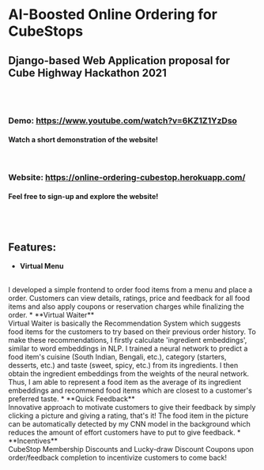 # AI-Boosted Online Ordering for CubeStops
## Django-based Web Application proposal for Cube Highway Hackathon 2021
<br></br>

### Demo: https://www.youtube.com/watch?v=6KZ1Z1YzDso
#### Watch a short demonstration of the website!

<br>

### Website: https://online-ordering-cubestop.herokuapp.com/
#### Feel free to sign-up and explore the website!

<br></br>

## Features:
* **Virtual Menu**
<br>
I developed a simple frontend to order food items from a menu and place a order. Customers can view details, ratings, price and feedback for all food items and also apply coupons or reservation charges while finalizing the order.
* **Virtual Waiter**
<br>
Virtual Waiter is basically the Recommendation System which suggests food items for the customers to try based on their previous order history. To make these recommendations, I firstly calculate 'ingredient embeddings', similar to word embeddings in NLP. I trained a neural network to predict a food item's cuisine (South Indian, Bengali, etc.), category (starters, desserts, etc.) and taste (sweet, spicy, etc.) from its ingredients. I then obtain the ingredient embeddings from the weights of the neural network. Thus, I am able to represent a food item as the average of its ingredient embeddings and recommend food items which are closest to a customer's preferred taste. 
* **Quick Feedback**
<br>
Innovative approach to motivate customers to give their feedback by simply clicking a picture and giving a rating, that's it! The food item in the picture can be automatically detected by my CNN model in the background which reduces the amount of effort customers have to put to give feedback.
* **Incentives**
<br>
CubeStop Membership Discounts and Lucky-draw Discount Coupons upon order/feedback completion to incentivize customers to come back!